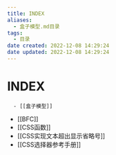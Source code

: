 ```yaml
---
title: INDEX
aliases:
  - 盒子模型.md目录
tags:
  - 目录
date created: 2022-12-08 14:29:24
date updated: 2022-12-08 14:29:24
---
```


# INDEX

      - [[盒子模型]]
- [[BFC]]
- [[CSS函数]]
- [[CSS实现文本超出显示省略号]]
- [[CSS选择器参考手册]]
